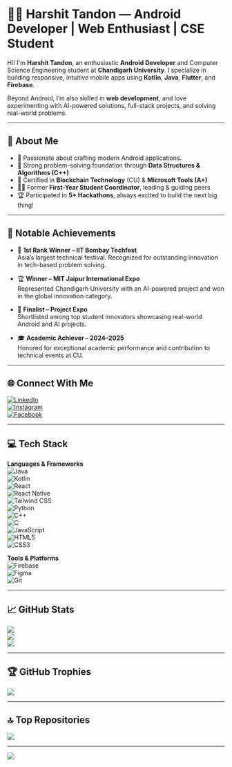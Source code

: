 # 👨‍💻 Harshit Tandon — Android Developer | Web Enthusiast | CSE Student

Hi! I'm **Harshit Tandon**, an enthusiastic **Android Developer** and Computer Science Engineering student at **Chandigarh University**. I specialize in building responsive, intuitive mobile apps using **Kotlin**, **Java**, **Flutter**, and **Firebase**.

Beyond Android, I’m also skilled in **web development**, and love experimenting with AI-powered solutions, full-stack projects, and solving real-world problems.

---

## 🚀 About Me

- 📱 Passionate about crafting modern Android applications.
- 🧠 Strong problem-solving foundation through **Data Structures & Algorithms (C++)**
- 📜 Certified in **Blockchain Technology** (CU) & **Microsoft Tools (A+)**
- 🧑‍🏫 Former **First-Year Student Coordinator**, leading & guiding peers
- 🏆 Participated in **5+ Hackathons**, always excited to build the next big thing!

---

## 🏅 Notable Achievements

- 🥇 **1st Rank Winner – IIT Bombay Techfest**  
  Asia’s largest technical festival. Recognized for outstanding innovation in tech-based problem solving.

- 🏆 **Winner – MIT Jaipur International Expo**  
  Represented Chandigarh University with an AI-powered project and won in the global innovation category.

- 🎯 **Finalist – Project Expo**  
  Shortlisted among top student innovators showcasing real-world Android and AI projects.

- 🎓 **Academic Achiever – 2024–2025**  
  Honored for exceptional academic performance and contribution to technical events at CU.

---

## 🌐 Connect With Me

[![LinkedIn](https://img.shields.io/badge/LinkedIn-%230077B5.svg?logo=linkedin&logoColor=white)](https://linkedin.com/in/hartan9124/)  
[![Instagram](https://img.shields.io/badge/Instagram-%23E4405F.svg?logo=Instagram&logoColor=white)](https://instagram.com/tandon._.2895)  
[![Facebook](https://img.shields.io/badge/Facebook-%231877F2.svg?logo=Facebook&logoColor=white)](https://facebook.com/Harshit%20Tandon)  

---

## 💻 Tech Stack

**Languages & Frameworks**  
![Java](https://img.shields.io/badge/java-%23ED8B00.svg?style=for-the-badge&logo=openjdk&logoColor=white)  
![Kotlin](https://img.shields.io/badge/kotlin-%237F52FF.svg?style=for-the-badge&logo=kotlin&logoColor=white)  
![React](https://img.shields.io/badge/react-%2320232a.svg?style=for-the-badge&logo=react&logoColor=%2361DAFB)  
![React Native](https://img.shields.io/badge/React_Native-20232A?style=for-the-badge&logo=react&logoColor=61DAFB)  
![Tailwind CSS](https://img.shields.io/badge/tailwindcss-%2338B2AC.svg?style=for-the-badge&logo=tailwind-css&logoColor=white)  
![Python](https://img.shields.io/badge/python-3670A0?style=for-the-badge&logo=python&logoColor=ffdd54)  
![C++](https://img.shields.io/badge/c++-%2300599C.svg?style=for-the-badge&logo=c%2B%2B&logoColor=white)  
![C](https://img.shields.io/badge/c-%2300599C.svg?style=for-the-badge&logo=c&logoColor=white)  
![JavaScript](https://img.shields.io/badge/javascript-%23323330.svg?style=for-the-badge&logo=javascript&logoColor=%23F7DF1E)  
![HTML5](https://img.shields.io/badge/html5-%23E34F26.svg?style=for-the-badge&logo=html5&logoColor=white)  
![CSS3](https://img.shields.io/badge/css3-%231572B6.svg?style=for-the-badge&logo=css3&logoColor=white)

**Tools & Platforms**  
![Firebase](https://img.shields.io/badge/firebase-a08021?style=for-the-badge&logo=firebase&logoColor=ffcd34)  
![Figma](https://img.shields.io/badge/figma-%23F24E1E.svg?style=for-the-badge&logo=figma&logoColor=white)  
![Git](https://img.shields.io/badge/git-%23F05033.svg?style=for-the-badge&logo=git&logoColor=white)

---

## 📈 GitHub Stats

![](https://github-readme-stats.vercel.app/api?username=HArTan9124&theme=radical&hide_border=false&include_all_commits=true&count_private=true)  
![](https://github-readme-streak-stats.herokuapp.com/?user=HArTan9124&theme=radical&hide_border=false)  
![](https://github-readme-stats.vercel.app/api/top-langs/?username=HArTan9124&theme=radical&hide_border=false&layout=compact)

---

## 🏆 GitHub Trophies

![](https://github-profile-trophy.vercel.app/?username=HArTan9124&theme=radical&no-frame=false&no-bg=false&margin-w=4)

---

## 🔝 Top Repositories

![](https://github-contributor-stats.vercel.app/api?username=HArTan9124&limit=5&theme=dark&combine_all_yearly_contributions=true)

---

[![](https://visitcount.itsvg.in/api?id=HArTan9124&icon=0&color=0)](https://visitcount.itsvg.in)

<!-- Built with ❤️ using GPRM (https://gprm.itsvg.in) -->
